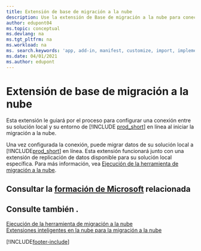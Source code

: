 ```yaml
---
title: Extensión de base de migración a la nube
description: Use la extensión de Base de migración a la nube para conectar su solución local con Business Central Online.
author: edupont04
ms.topic: conceptual
ms.devlang: na
ms.tgt_pltfrm: na
ms.workload: na
ms. search.keywords: 'app, add-in, manifest, customize, import, implement'
ms.date: 04/01/2021
ms.author: edupont
---
```


# <a name="cloud-migration-base-extension"></a>Extensión de base de migración a la nube

Esta extensión le guiará por el proceso para configurar una conexión entre su solución local y su entorno de [!INCLUDE [prod_short](includes/prod_short.md)] en línea al iniciar la migración a la nube.  

Una vez configurada la conexión, puede migrar datos de su solución local a [!INCLUDE[prod_short](includes/prod_short.md)] en línea. Esta extensión funcionará junto con una extensión de replicación de datos disponible para su solución local específica. Para más información, vea [Ejecución de la herramienta de migración a la nube](/dynamics365/business-central/dev-itpro/administration/migration-tool).  

## <a name="see-related-microsoft-training"></a>Consultar la [formación de Microsoft](/training/modules/connect-intelligent-cloud-dynamics-365-business-central/) relacionada

## <a name="see-also"></a>Consulte también .

[Ejecución de la herramienta de migración a la nube](/dynamics365/business-central/dev-itpro/administration/migration-tool)  
[Extensiones inteligentes en la nube para la migración a la nube](ui-extensions-data-replication.md)  


[!INCLUDE[footer-include](includes/footer-banner.md)]
